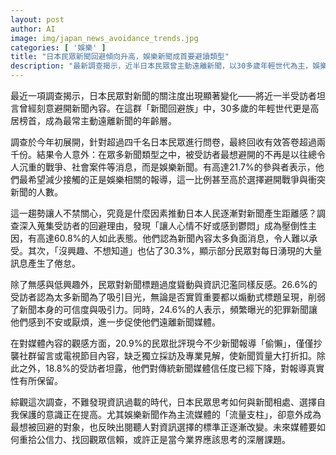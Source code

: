 ```yaml
---
layout: post
author: AI
image: img/japan_news_avoidance_trends.jpg
categories: [ '娛樂' ]
title: "日本民眾新聞回避傾向升高，娛樂新聞成首要避讀類型"
description: "最新調查揭示，近半日本民眾曾主動遠離新聞，以30多歲年輕世代為主，娛樂新聞更首度超越戰爭和社會案件成為最受排斥類型。主要原因包括負面情緒、訊息疲勞、標題聳動、內容缺乏深度與日益下滑的媒體信任感，顯現閱聽人對資訊選擇標準和自我保護意識正在轉變，傳統媒體信賴危機浮現。"
---
```

最近一項調查揭示，日本民眾對新聞的關注度出現顯著變化——將近一半受訪者坦言曾經刻意避開新聞內容。在這群「新聞回避族」中，30多歲的年輕世代更是高居榜首，成為最常主動遠離新聞的年齡層。

調查於今年初展開，針對超過四千名日本民眾進行問卷，最終回收有效答卷超過兩千份。結果令人意外：在眾多新聞類型之中，被受訪者最想避開的不再是以往總令人沉重的戰爭、社會案件等消息，而是娛樂新聞。有高達21.7%的參與者表示，他們最希望減少接觸的正是娛樂相關的報導，這一比例甚至高於選擇避開戰爭與衝突新聞的人數。

這一趨勢讓人不禁關心，究竟是什麼因素推動日本人民逐漸對新聞產生距離感？調查深入蒐集受訪者的回避理由，發現「讓人心情不好或感到鬱悶」成為壓倒性主因，有高達60.8%的人如此表態。他們認為新聞內容太多負面消息，令人難以承受。其次，「沒興趣、不想知道」也佔了30.3%，顯示部分民眾對每日湧現的大量訊息產生了倦怠。

除了無感與低興趣外，民眾對新聞標題過度聳動與資訊氾濫同樣反感。26.6%的受訪者認為太多新聞為了吸引目光，無論是否實質重要都以煽動式標題呈現，削弱了新聞本身的可信度與吸引力。同時，24.6%的人表示，頻繁曝光的犯罪新聞讓他們感到不安或厭煩，進一步促使他們遠離新聞媒體。

在對媒體內容的觀感方面，20.9%的民眾批評現今不少新聞報導「偷懶」，僅僅抄襲社群留言或電視節目內容，缺乏獨立採訪及專業見解，使新聞質量大打折扣。除此之外，18.8%的受訪者坦露，他們對傳統新聞媒體信任度已經下降，對報導真實性有所保留。

綜觀這次調查，不難發現資訊過載的時代，日本民眾思考如何與新聞相處、選擇自我保護的意識正在提高。尤其娛樂新聞作為主流媒體的「流量支柱」，卻意外成為最想被回避的對象，也反映出閱聽人對資訊選擇的標準正逐漸改變。未來媒體要如何重拾公信力、找回觀眾信賴，或許正是當今業界應該思考的深層課題。